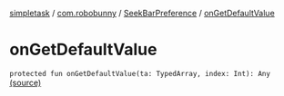 [simpletask](../../index.md) / [com.robobunny](../index.md) / [SeekBarPreference](index.md) / [onGetDefaultValue](.)

# onGetDefaultValue

`protected fun onGetDefaultValue(ta: TypedArray, index: Int): Any` [(source)](https://github.com/mpcjanssen/simpletask-android/blob/master/src/main/java/com/robobunny/SeekBarPreference.kt#L156)